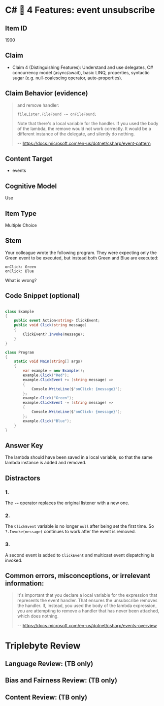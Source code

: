 # C# 🎵 4 Features: event unsubscribe

## Item ID
1900

## Claim
-   Claim 4 (Distinguishing Features): Understand and use delegates, C# concurrency model (async/await), basic LINQ, properties, syntactic sugar (e.g. null-coalescing operator, auto-properties).


## Claim Behavior (evidence)
> and remove handler:
>
>     fileLister.FileFound -= onFileFound;
>
> Note that there's a local variable for the handler. If you used the body of the lambda, the remove would not work correctly. It would be a different instance of the delegate, and silently do nothing.
>
> -- https://docs.microsoft.com/en-us/dotnet/csharp/event-pattern

## Content Target
* events


## Cognitive Model
Use


## Item Type
Multiple Choice


## Stem
Your colleague wrote the following program.
They were expecting only the Green event to be executed, but instead both Green and Blue are executed:
```
onClick: Green
onClick: Blue
```

What is wrong?

## Code Snippet (optional)
```csharp

class Example
{
    public event Action<string> ClickEvent;
    public void Click(string message)
    {
        ClickEvent?.Invoke(message);
    }
}

class Program
{
    static void Main(string[] args)
    {
        var example = new Example();
        example.Click("Red");
        example.ClickEvent += (string message) =>
        {
            Console.WriteLine($"onClick: {message}");
        };
        example.Click("Green");
        example.ClickEvent -= (string message) =>
        {
            Console.WriteLine($"onClick: {message}");
        };
        example.Click("Blue");
    }
}
```

## Answer Key
The lambda should have been saved in a local variable, so that the same lambda instance is added and removed.

## Distractors
### 1.
The `-=` operator replaces the original listener with a new one.

### 2.
The `ClickEvent` variable is no longer `null` after being set the first time.  So `?.Invoke(message)` continues to work after the event is removed.

### 3.
A second event is added to `ClickEvent` and multicast event dispatching is invoked.

## Common errors, misconceptions, or irrelevant information:

> It's important that you declare a local variable for the expression that represents the event handler. That ensures the unsubscribe removes the handler. If, instead, you used the body of the lambda expression, you are attempting to remove a handler that has never been attached, which does nothing.
>
> -- https://docs.microsoft.com/en-us/dotnet/csharp/events-overview

# Triplebyte Review


## Language Review: (TB only)


## Bias and Fairness Review: (TB only)


## Content Review: (TB only)

